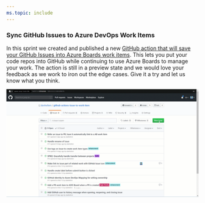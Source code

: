 ```yaml
---
ms.topic: include
---
```

### Sync GitHub Issues to Azure DevOps Work Items

In this sprint we created and published a new [GitHub action that will save your GitHub Issues into Azure Boards work items](https://github.com/marketplace/actions/github-issues-to-azure-devops). This lets you put your code repos into GitHub while continuing to use Azure Boards to manage your work. The action is still in a preview state and we would love your feedback as we work to iron out the edge cases. Give it a try and let us know what you think.

![issuesGif](../../media/167-5.gif)